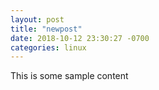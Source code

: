 ```yaml
---
layout: post
title: "newpost"
date: 2018-10-12 23:30:27 -0700
categories: linux
---
```


This is some sample content

